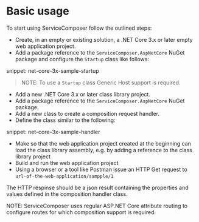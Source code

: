 # Basic usage

To start using ServiceComposer follow the outlined steps:

- Create, in an empty or existing solution, a .NET Core 3.x or later empty web application project.
- Add a package reference to the `ServiceComposer.AspNetCore` NuGet package and configure the `Startup` class like follows:

snippet: net-core-3x-sample-startup

> NOTE: To use a `Startup` class Generic Host support is required.

- Add a new .NET Core 3.x or later class library project.
- Add a package reference to the `ServiceComposer.AspNetCore` NuGet package.
- Add a new class to create a composition request handler.
- Define the class similar to the following:

snippet: net-core-3x-sample-handler

- Make so that the web application project created at the beginning can load the class library assembly, e.g. by adding a reference to the class library project
- Build and run the web application project
- Using a browser or a tool like Postman issue an HTTP Get request to `url-of-the-web-application/sampple/1`

The HTTP respinse should be a json result containing the properties and values defined in the composition handler class.

NOTE: ServiceComposer uses regular ASP.NET Core attribute routing to configure routes for which composition support is required.
